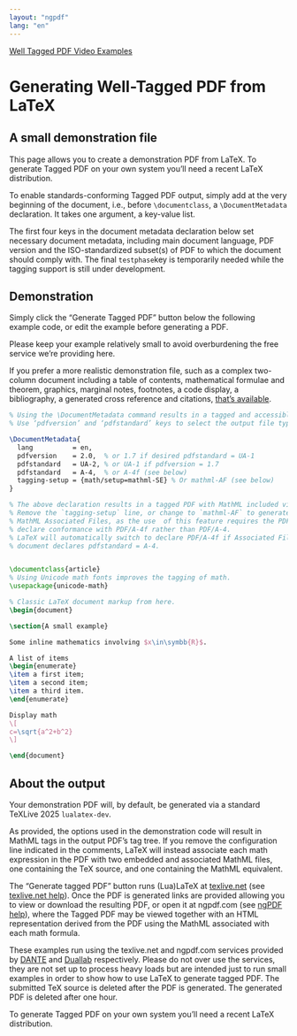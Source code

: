 ```yaml
---
layout: "ngpdf"
lang: "en"
---
```


<script>
runlatex.editorlines=120;
</script>

[Well Tagged PDF Video Examples](./)

# Generating Well-Tagged PDF from LaTeX

## A small demonstration file

This page allows you to create a demonstration PDF from LaTeX. To
generate Tagged PDF on your own system you’ll need a recent LaTeX
distribution.

To enable standards-conforming Tagged PDF output, simply add at the
very beginning of the document, i.e., before `\documentclass`, a
`\DocumentMetadata` declaration. It takes one argument, a key-value
list.

The first four keys in the document metadata declaration below set
necessary document metadata, including main  document language, PDF version and the
ISO-standardized subset(s) of PDF to which the document should comply with.
The final `testphase`key is temporarily needed while the tagging support is still under development.

## Demonstration

Simply click the “Generate Tagged PDF” button below the following example code, or edit the example before generating a PDF.

Please keep your example relatively small to avoid overburdening the free service we’re providing here.

If you prefer a more realistic demonstration file, such as a complex
two-column document including a table of contents, mathematical
formulae and theorem, graphics, marginal notes, footnotes, a code
display, a bibliography, a generated cross reference and citations,
[that’s available](larger-example).


```latex
% Using the \DocumentMetadata command results in a tagged and accessible PDF file.
% Use ‘pdfversion’ and ‘pdfstandard’ keys to select the output file type.

\DocumentMetadata{
  lang          = en,
  pdfversion    = 2.0,  % or 1.7 if desired pdfstandard = UA-1
  pdfstandard   = UA-2, % or UA-1 if pdfversion = 1.7
  pdfstandard   = A-4,  % or A-4f (see below)
  tagging-setup = {math/setup=mathml-SE} % Or mathml-AF (see below)
}

% The above declaration results in a tagged PDF with MathML included via structure elements (tags).
% Remove the `tagging-setup` line, or change to `mathml-AF` to generate a tagged PDF with
% MathML Associated Files, as the use  of this feature requires the PDF file to
% declare conformance with PDF/A-4f rather than PDF/A-4.
% LaTeX will automatically switch to declare PDF/A-4f if Associated Files are used when the
% document declares pdfstandard = A-4.


\documentclass{article}
% Using Unicode math fonts improves the tagging of math.
\usepackage{unicode-math}

% Classic LaTeX document markup from here.
\begin{document}

\section{A small example}

Some inline mathematics involving $x\in\symbb{R}$.

A list of items
\begin{enumerate}
\item a first item;
\item a second item;
\item a third item.
\end{enumerate}

Display math
\[
c=\sqrt{a^2+b^2}
\]

\end{document}
```

## About the output

Your demonstration PDF will, by default, be generated via a standard TeXLive 2025 `lualatex-dev`.

As provided, the options used in the demonstration code will result in
MathML tags in the output PDF’s tag tree. If you remove the
configuration line indicated in the comments, LaTeX will instead
associate each math expression in the PDF with two embedded and
associated MathML files, one containing the TeX source, and one
containing the MathML equivalent.

The “Generate tagged PDF” button runs (Lua)LaTeX at
[texlive.net](https://texlive.net) (see [texlive.net help](https://davidcarlisle.github.io/latexcgi/)). Once the
PDF is generated links are provided allowing you to view or download
the resulting PDF, or open it at ngpdf.com (see [ngPDF help](https://ngpdf.com/help)), where the
Tagged PDF may be viewed together with an HTML representation derived
from the PDF using the MathML associated with each math formula.

These examples run using the texlive.net and ngpdf.com services
provided by [DANTE](https://www.dante.de) and
[Duallab](https://duallab.com) respectively. Please do not over use
the services, they are not set up to process heavy loads but are
intended just to run small examples in order to show how to use LaTeX
to generate tagged PDF. The submitted TeX source is deleted after the
PDF is generated. The generated PDF is deleted after one hour.

To generate Tagged PDF on your own system you’ll need a recent LaTeX distribution.
